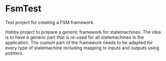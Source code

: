 # FsmTest
Test project for creating a FSM framework.

Hobby project to prepare a generic framework for statemachines. The idea is to have a generic part that is re-used for all statemachines in the application. The custom part of the framework needs to be adapted for every type of statemachine including mapping to inputs and outputs using pointers. 
